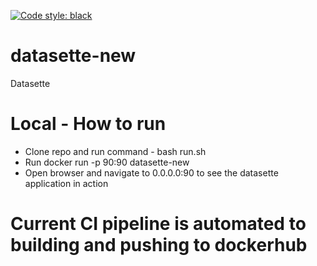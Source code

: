 [![Code style: black](https://img.shields.io/badge/code%20style-black-000000.svg)](https://github.com/psf/black)

# datasette-new
Datasette

# Local - How to run
- Clone repo and run command - bash run.sh
- Run docker run -p 90:90 datasette-new
- Open browser and navigate to 0.0.0.0:90 to see the datasette application in action

# Current CI pipeline is automated to building and pushing to dockerhub
